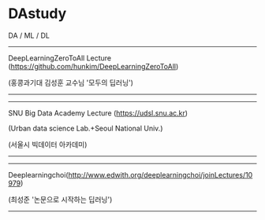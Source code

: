# DAstudy
DA / ML / DL

-------------------------------------------------------------------------------

DeepLearningZeroToAll Lecture (https://github.com/hunkim/DeepLearningZeroToAll)

(홍콩과기대 김성훈 교수님 '모두의 딥러닝')

-------------------------------------------------------------------------------

-------------------------------------------------------------------------------

SNU Big Data Academy Lecture (https://udsl.snu.ac.kr)

(Urban data science Lab.+Seoul National Univ.)

(서울시 빅데이터 아카데미)

-------------------------------------------------------------------------------

-------------------------------------------------------------------------------

Deeplearningchoi(http://www.edwith.org/deeplearningchoi/joinLectures/10979)

(최성준 '논문으로 시작하는 딥러닝')

-------------------------------------------------------------------------------
